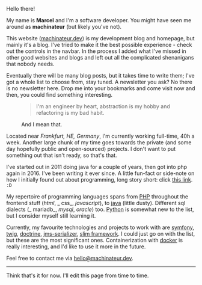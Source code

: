 Hello there!

My name is **Marcel** and I'm a software developer. You might have seen me around as **machinateur** (but likely you've
not).

This website ([machinateur.dev](https://machinateur.dev/)) is my development blog and homepage, but mainly it's a blog.
I've tried to make it the best possible experience - check out the controls in the navbar. In the process I added what
I've missed in other good websites and blogs and left out all the complicated shenanigans that nobody needs.

Eventually there will be many blog posts, but it takes time to write them; I've got a whole list to choose from, stay
tuned. A newsletter you ask? No there is no newsletter here. Drop me into your bookmarks and come visit now and then,
you could find something interesting.

<figure>
  <blockquote class="blockquote">
    <p>I'm an engineer by heart, abstraction is my hobby and refactoring is my bad habit.</p>
  </blockquote>
  <figcaption class="blockquote-footer">
    And I mean that.
  </figcaption>
</figure>

Located near *Frankfurt, HE, Germany*, I'm currently working full-time, 40h a week. Another large chunk of my time goes
towards the private (and some day hopefully public and open-sourced) projects. I don't want to put something out that
isn't ready, so that's that.

I've started out in 2011 doing java for a couple of years, then got into php again in 2016. I've been writing it ever
since. A little fun-fact or side-note on how I initially found out about programming, long story short:
click [this link](https://minecraft.fandom.com/wiki/Java_Edition_Beta_1.8.1). `:D`

My repertoire of programming languages spans from [PHP](https://www.php.net) throughout the frontend stuff (_html_, _
css_, _javascript_), to [java](https://www.oracle.com/java/technologies/) (little dusty). Different sql dialects (_
mariadb_, _mysql_, _oracle_) too. [Python](https://www.python.org) is somewhat new to the list, but I consider myself
still learning it.

Currently, my favourite technologies and projects to work with are [symfony](https://symfony.com),
[twig](https://twig.symfony.com), [doctrine](https://www.doctrine-project.org),
[jms-serializer](https://jmsyst.com/libs/serializer), [slim framework](https://www.slimframework.com). I could just go
on with the list, but these are the most significant ones. Containerization with 
[docker](https://www.docker.com/use-cases) is really interesting, and I'd like to use it more in the future.

Feel free to contact me via [hello@machinateur.dev](mailto:hello@machinateur.dev).

---

Think that's it for now. I'll edit this page from time to time.
